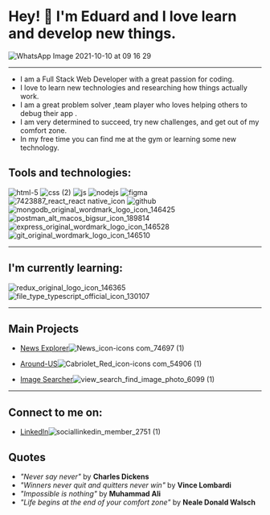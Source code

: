 # Hey! 👋 I'm Eduard and I love learn and develop new things.

 ![WhatsApp Image 2021-10-10 at 09 16 29](https://user-images.githubusercontent.com/87845853/167119932-26de765c-e67f-426a-a7e0-f5ac4dc9b33b.png) 



___________
* I am a Full Stack Web Developer with a great passion for coding.
* I love to learn new technologies and researching how things actually work.
* I am a great problem solver ,team player who loves helping others to debug their app . 
* I am very determined to succeed, try new challenges, and get out of my comfort zone.
* In my free time you can find me at the gym or learning some new technology.


## Tools and technologies:

![html-5](https://user-images.githubusercontent.com/87845853/167110452-d5d4c7c6-747d-481e-9360-8d8414a7da00.png)
![css (2)](https://user-images.githubusercontent.com/87845853/167110487-02413aac-648f-4711-8a8d-c91079a3e8a5.png)
![js](https://user-images.githubusercontent.com/87845853/167110942-4bc98daa-6d38-4c9c-9d91-1348490c4171.png)
![nodejs](https://user-images.githubusercontent.com/87845853/167111210-deee7d57-075f-4d9f-b1a8-f0fc9546c7e1.png)
![figma](https://user-images.githubusercontent.com/87845853/167111349-373c3747-98d4-4b51-bd42-cdcb5da9db82.png)
![7423887_react_react native_icon](https://user-images.githubusercontent.com/87845853/167112302-71df704c-51e7-4778-be7f-79f1caa0139c.png)
![github](https://user-images.githubusercontent.com/87845853/167112317-188d30c5-aca8-44f8-a7b4-d7dd4577940a.png)
![mongodb_original_wordmark_logo_icon_146425](https://user-images.githubusercontent.com/87845853/167112694-ea5f3194-3cc6-4e60-a55b-6282356ef744.png)
![postman_alt_macos_bigsur_icon_189814](https://user-images.githubusercontent.com/87845853/167113134-d9bcf50a-2c13-4fc0-b968-f21aab2c534c.png)
![express_original_wordmark_logo_icon_146528](https://user-images.githubusercontent.com/87845853/167113018-c76f5b39-ae12-4925-b11c-ca56ffde65ee.png)
![git_original_wordmark_logo_icon_146510](https://user-images.githubusercontent.com/87845853/167113222-b70184c2-bda1-4e6a-b76a-8c9397a5335f.png)

________________________________________
## I'm currently learning:

![redux_original_logo_icon_146365](https://user-images.githubusercontent.com/87845853/167113363-10a107e7-2d97-42fe-9eae-c126ca2e5d4a.png)
![file_type_typescript_official_icon_130107](https://user-images.githubusercontent.com/87845853/167113414-0e1560e6-30c2-4525-91f2-111d6533c44a.png)

______________________________
## Main Projects 
* [News Explorer](https://github.com/Eduard-L/news-explorer-frontend)![News_icon-icons com_74697 (1)](https://user-images.githubusercontent.com/87845853/167114541-97bf5a6c-69b7-4a68-8f86-c7fab8c108b1.png)


* [Around-US](https://github.com/Eduard-L/react-around-api-full)![Cabriolet_Red_icon-icons com_54906 (1)](https://user-images.githubusercontent.com/87845853/167114535-56e0f0b5-197d-4893-924a-3390d789994f.png)


* [Image Searcher](https://github.com/Eduard-L/react-image-searcher)![view_search_find_image_photo_6099 (1)](https://user-images.githubusercontent.com/87845853/167114552-ceca431a-004a-4c2f-a555-c75e3905cdea.png)



___________________________________
## Connect to me on: 
* [LinkedIn](linkedin.com/in/eduard-loktev)![sociallinkedin_member_2751 (1)](https://user-images.githubusercontent.com/87845853/167114531-d72b10f1-25b6-4de4-b796-b47fe71d86ae.png)

## Quotes
* *"Never say never"* by **Charles Dickens**
* *"Winners never quit and quitters never win"* by **Vince Lombardi**
* *"Impossible is nothing"* by **Muhammad Ali**
* *"Life begins at the end of your comfort zone"* by  **Neale Donald Walsch**




